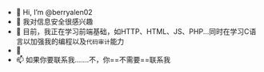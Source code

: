 - 👋 Hi, I’m @berryalen02
- 👀 我对信息安全很感兴趣
- 🌱 目前，我正在学习前端基础，如HTTP、HTML、JS、PHP...同时在学习C语言以加强我的编程以及`代码审计`能力
- 💞️ 
- 📫 如果你要联系我.......不，你==不需要==联系我

<!---
berryalen02/berryalen02 is a ✨ special ✨ repository because its `README.md` (this file) appears on your GitHub profile.
You can click the Preview link to take a look at your changes.
--->
